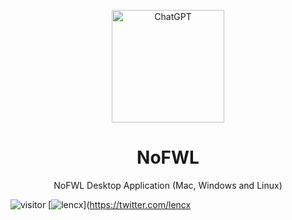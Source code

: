 <p align="center">
  <img width="180" src="./assets/nofwl.png" alt="ChatGPT">
  <h1 align="center">NoFWL</h1>
  <p align="center">NoFWL Desktop Application (Mac, Windows and Linux)</p>
</p>

![visitor](https://visitor-badge.glitch.me/badge?page_id=lencx.nofwl)
[![lencx](https://img.shields.io/badge/follow-lencx__-blue?style=flat&logo=Twitter)](https://twitter.com/lencx